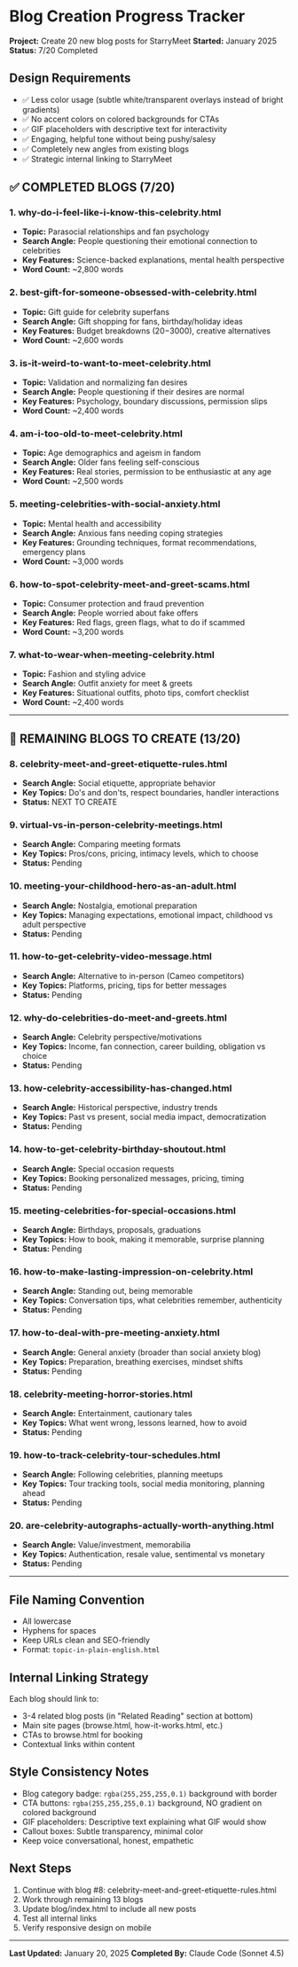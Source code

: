 # Blog Creation Progress Tracker

**Project:** Create 20 new blog posts for StarryMeet
**Started:** January 2025
**Status:** 7/20 Completed

## Design Requirements
- ✅ Less color usage (subtle white/transparent overlays instead of bright gradients)
- ✅ No accent colors on colored backgrounds for CTAs
- ✅ GIF placeholders with descriptive text for interactivity
- ✅ Engaging, helpful tone without being pushy/salesy
- ✅ Completely new angles from existing blogs
- ✅ Strategic internal linking to StarryMeet

## ✅ COMPLETED BLOGS (7/20)

### 1. why-do-i-feel-like-i-know-this-celebrity.html
- **Topic:** Parasocial relationships and fan psychology
- **Search Angle:** People questioning their emotional connection to celebrities
- **Key Features:** Science-backed explanations, mental health perspective
- **Word Count:** ~2,800 words

### 2. best-gift-for-someone-obsessed-with-celebrity.html
- **Topic:** Gift guide for celebrity superfans
- **Search Angle:** Gift shopping for fans, birthday/holiday ideas
- **Key Features:** Budget breakdowns ($20-$3000), creative alternatives
- **Word Count:** ~2,600 words

### 3. is-it-weird-to-want-to-meet-celebrity.html
- **Topic:** Validation and normalizing fan desires
- **Search Angle:** People questioning if their desires are normal
- **Key Features:** Psychology, boundary discussions, permission slips
- **Word Count:** ~2,400 words

### 4. am-i-too-old-to-meet-celebrity.html
- **Topic:** Age demographics and ageism in fandom
- **Search Angle:** Older fans feeling self-conscious
- **Key Features:** Real stories, permission to be enthusiastic at any age
- **Word Count:** ~2,500 words

### 5. meeting-celebrities-with-social-anxiety.html
- **Topic:** Mental health and accessibility
- **Search Angle:** Anxious fans needing coping strategies
- **Key Features:** Grounding techniques, format recommendations, emergency plans
- **Word Count:** ~3,000 words

### 6. how-to-spot-celebrity-meet-and-greet-scams.html
- **Topic:** Consumer protection and fraud prevention
- **Search Angle:** People worried about fake offers
- **Key Features:** Red flags, green flags, what to do if scammed
- **Word Count:** ~3,200 words

### 7. what-to-wear-when-meeting-celebrity.html
- **Topic:** Fashion and styling advice
- **Search Angle:** Outfit anxiety for meet & greets
- **Key Features:** Situational outfits, photo tips, comfort checklist
- **Word Count:** ~2,400 words

---

## 📝 REMAINING BLOGS TO CREATE (13/20)

### 8. celebrity-meet-and-greet-etiquette-rules.html
- **Search Angle:** Social etiquette, appropriate behavior
- **Key Topics:** Do's and don'ts, respect boundaries, handler interactions
- **Status:** NEXT TO CREATE

### 9. virtual-vs-in-person-celebrity-meetings.html
- **Search Angle:** Comparing meeting formats
- **Key Topics:** Pros/cons, pricing, intimacy levels, which to choose
- **Status:** Pending

### 10. meeting-your-childhood-hero-as-an-adult.html
- **Search Angle:** Nostalgia, emotional preparation
- **Key Topics:** Managing expectations, emotional impact, childhood vs adult perspective
- **Status:** Pending

### 11. how-to-get-celebrity-video-message.html
- **Search Angle:** Alternative to in-person (Cameo competitors)
- **Key Topics:** Platforms, pricing, tips for better messages
- **Status:** Pending

### 12. why-do-celebrities-do-meet-and-greets.html
- **Search Angle:** Celebrity perspective/motivations
- **Key Topics:** Income, fan connection, career building, obligation vs choice
- **Status:** Pending

### 13. how-celebrity-accessibility-has-changed.html
- **Search Angle:** Historical perspective, industry trends
- **Key Topics:** Past vs present, social media impact, democratization
- **Status:** Pending

### 14. how-to-get-celebrity-birthday-shoutout.html
- **Search Angle:** Special occasion requests
- **Key Topics:** Booking personalized messages, pricing, timing
- **Status:** Pending

### 15. meeting-celebrities-for-special-occasions.html
- **Search Angle:** Birthdays, proposals, graduations
- **Key Topics:** How to book, making it memorable, surprise planning
- **Status:** Pending

### 16. how-to-make-lasting-impression-on-celebrity.html
- **Search Angle:** Standing out, being memorable
- **Key Topics:** Conversation tips, what celebrities remember, authenticity
- **Status:** Pending

### 17. how-to-deal-with-pre-meeting-anxiety.html
- **Search Angle:** General anxiety (broader than social anxiety blog)
- **Key Topics:** Preparation, breathing exercises, mindset shifts
- **Status:** Pending

### 18. celebrity-meeting-horror-stories.html
- **Search Angle:** Entertainment, cautionary tales
- **Key Topics:** What went wrong, lessons learned, how to avoid
- **Status:** Pending

### 19. how-to-track-celebrity-tour-schedules.html
- **Search Angle:** Following celebrities, planning meetups
- **Key Topics:** Tour tracking tools, social media monitoring, planning ahead
- **Status:** Pending

### 20. are-celebrity-autographs-actually-worth-anything.html
- **Search Angle:** Value/investment, memorabilia
- **Key Topics:** Authentication, resale value, sentimental vs monetary
- **Status:** Pending

---

## File Naming Convention
- All lowercase
- Hyphens for spaces
- Keep URLs clean and SEO-friendly
- Format: `topic-in-plain-english.html`

## Internal Linking Strategy
Each blog should link to:
- 3-4 related blog posts (in "Related Reading" section at bottom)
- Main site pages (browse.html, how-it-works.html, etc.)
- CTAs to browse.html for booking
- Contextual links within content

## Style Consistency Notes
- Blog category badge: `rgba(255,255,255,0.1)` background with border
- CTA buttons: `rgba(255,255,255,0.1)` background, NO gradient on colored background
- GIF placeholders: Descriptive text explaining what GIF would show
- Callout boxes: Subtle transparency, minimal color
- Keep voice conversational, honest, empathetic

## Next Steps
1. Continue with blog #8: celebrity-meet-and-greet-etiquette-rules.html
2. Work through remaining 13 blogs
3. Update blog/index.html to include all new posts
4. Test all internal links
5. Verify responsive design on mobile

---

**Last Updated:** January 20, 2025
**Completed By:** Claude Code (Sonnet 4.5)
